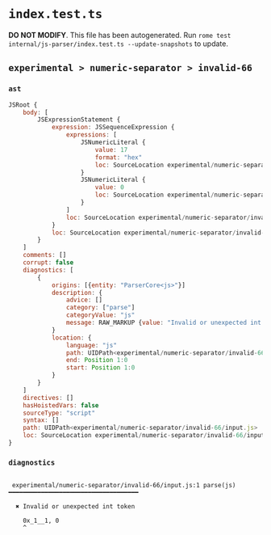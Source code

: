 # `index.test.ts`

**DO NOT MODIFY**. This file has been autogenerated. Run `rome test internal/js-parser/index.test.ts --update-snapshots` to update.

## `experimental > numeric-separator > invalid-66`

### `ast`

```javascript
JSRoot {
	body: [
		JSExpressionStatement {
			expression: JSSequenceExpression {
				expressions: [
					JSNumericLiteral {
						value: 17
						format: "hex"
						loc: SourceLocation experimental/numeric-separator/invalid-66/input.js 1:0-1:7
					}
					JSNumericLiteral {
						value: 0
						loc: SourceLocation experimental/numeric-separator/invalid-66/input.js 1:9-1:10
					}
				]
				loc: SourceLocation experimental/numeric-separator/invalid-66/input.js 1:0-1:10
			}
			loc: SourceLocation experimental/numeric-separator/invalid-66/input.js 1:0-1:10
		}
	]
	comments: []
	corrupt: false
	diagnostics: [
		{
			origins: [{entity: "ParserCore<js>"}]
			description: {
				advice: []
				category: ["parse"]
				categoryValue: "js"
				message: RAW_MARKUP {value: "Invalid or unexpected int token"}
			}
			location: {
				language: "js"
				path: UIDPath<experimental/numeric-separator/invalid-66/input.js>
				end: Position 1:0
				start: Position 1:0
			}
		}
	]
	directives: []
	hasHoistedVars: false
	sourceType: "script"
	syntax: []
	path: UIDPath<experimental/numeric-separator/invalid-66/input.js>
	loc: SourceLocation experimental/numeric-separator/invalid-66/input.js 1:0-2:0
}
```

### `diagnostics`

```

 experimental/numeric-separator/invalid-66/input.js:1 parse(js) ━━━━━━━━━━━━━━━━━━━━━━━━━━━━━━━━━━━━

  ✖ Invalid or unexpected int token

    0x_1__1, 0
    ^


```
